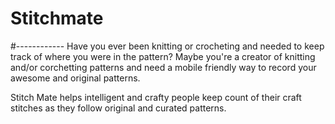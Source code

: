 # Stitchmate


#------------
Have you ever been knitting or crocheting and needed to keep track of where you were in the pattern? Maybe you're a creator of knitting and/or corchetting patterns and need a mobile friendly way to record your awesome and original patterns. 

Stitch Mate helps intelligent and crafty people keep count of their craft stitches as they follow original and curated patterns. 